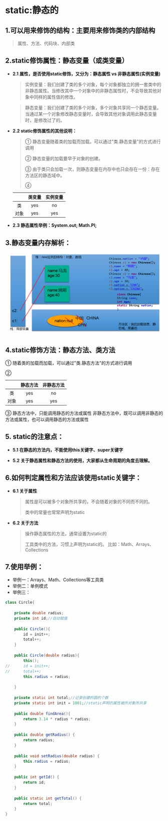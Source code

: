 # static:静态的
## 1.可以用来修饰的结构：主要用来修饰类的内部结构

>属性、方法、代码块、内部类
>
## 2.static修饰属性：静态变量（或类变量）
* **2.1 属性，是否使用static修饰，又分为：静态属性  vs 非静态属性(实例变量)**

  >实例变量：我们创建了类的多个对象，每个对象都独立的拥一套类中的非静态属性。当修改其中一个对象中的非静态属性时，不会导致其他对象中同样的属性值的修改。


  >静态变量：我们创建了类的多个对象，多个对象共享同一个静态变量。当通过某一个对象修改静态变量时，会导致其他对象调用此静态变量时，是修改过了的。


* **2.2 static修饰属性的其他说明：**


  >① 静态变量随着类的加载而加载。可以通过"类.静态变量"的方式进行调用
  >
  >② 静态变量的加载要早于对象的创建。
  >
  >③ 由于类只会加载一次，则静态变量在内存中也只会存在一份：存在方法区的静态域中。
  >
  >④


    ||类变量|实例变量|
    |:-:|:-:|:-:|
    |类|yes|no|
    |对象|yes|yes|

* **2.3 静态属性举例：System.out; Math.PI;**

## 3.静态变量内存解析：

![img1](../Chapter_4/img/ch4-14-1.png)

## 4.static修饰方法：静态方法、类方法
① 随着类的加载而加载，可以通过"类.静态方法"的方式进行调用

②

||静态方法|非静态方法|
|:-:|:-:|:-:|
|类|yes|no|
|对象|yes|yes|

③ 静态方法中，只能调用静态的方法或属性
非静态方法中，既可以调用非静态的方法或属性，也可以调用静态的方法或属性

## 5. static的注意点：

* **5.1 在静态的方法内，不能使用this关键字、super关键字**


* **5.2 关于静态属性和静态方法的使用，大家都从生命周期的角度去理解。**

## 6.如何判定属性和方法应该使用static关键字：

* **6.1 关于属性**


  > 属性是可以被多个对象所共享的，不会随着对象的不同而不同的。
  > 
  > 类中的常量也常常声明为static

* **6.2 关于方法**


  > 操作静态属性的方法，通常设置为static的
  > 
  > 工具类中的方法，习惯上声明为static的。 比如：Math、Arrays、Collections


## 7.使用举例：
* 举例一：Arrays、Math、Collections等工具类
* 举例二：单例模式
* 举例三：

```java
class Circle{
	
	private double radius;
	private int id;//自动赋值
	
	public Circle(){
		id = init++;
		total++;
	}
	
	public Circle(double radius){
		this();
//		id = init++;
//		total++;
		this.radius = radius;
		
	}
	
	private static int total;//记录创建的圆的个数
	private static int init = 1001;//static声明的属性被所对象所共享
	
	public double findArea(){
		return 3.14 * radius * radius;
	}

	public double getRadius() {
		return radius;
	}

	public void setRadius(double radius) {
		this.radius = radius;
	}

	public int getId() {
		return id;
	}

	public static int getTotal() {
		return total;
	}
}
```



